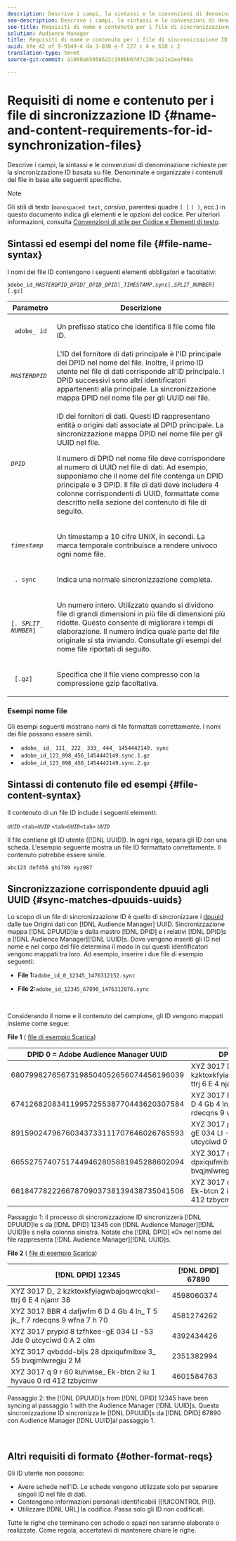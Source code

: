 ```yaml
---
description: Descrive i campi, la sintassi e le convenzioni di denominazione richieste per la sincronizzazione ID basata su file. Denominate e organizzate i contenuti del file in base alle seguenti specifiche.
seo-description: Descrive i campi, la sintassi e le convenzioni di denominazione richieste per la sincronizzazione ID basata su file. Denominate e organizzate i contenuti del file in base alle seguenti specifiche.
seo-title: Requisiti di nome e contenuto per i file di sincronizzazione ID
solution: Audience Manager
title: Requisiti di nome e contenuto per i file di sincronizzazione ID
uuid: bfe 42 af 9-9149-4 da 3-830 e-f 227 c 4 e 610 c 2
translation-type: tm+mt
source-git-commit: a1960a65058622c198bb07d7c20c1e21e2eaf00a

---
```



# Requisiti di nome e contenuto per i file di sincronizzazione ID {#name-and-content-requirements-for-id-synchronization-files}

Descrive i campi, la sintassi e le convenzioni di denominazione richieste per la sincronizzazione ID basata su file. Denominate e organizzate i contenuti del file in base alle seguenti specifiche.

>[!NOTE]
>
>Gli stili di testo (`monospaced text`, *corsivo*, parentesi quadre `[ ]` `( )`, ecc.) in questo documento indica gli elementi e le opzioni del codice. Per ulteriori informazioni, consulta [Convenzioni di stile per Codice e Elementi di testo](../../../reference/code-style-elements.md).

## Sintassi ed esempi del nome file {#file-name-syntax}

<!-- c_file_based_id_sync.xml -->

I nomi dei file ID contengono i seguenti elementi obbligatori e facoltativi:

`adobe_id_`*`MASTERDPID_DPID[_DPID_DPID`*`]_`*`TIMESTAMP`*`.sync[.`*`SPLIT_NUMBER`*`][.gz]`

<table id="table_727A465D7C38419CA0750EF32DEDA2FD"> 
 <thead> 
  <tr> 
   <th colname="col1" class="entry"> Parametro </th> 
   <th colname="col2" class="entry"> Descrizione </th> 
  </tr> 
 </thead>
 <tbody> 
  <tr> 
   <td colname="col1"> <p> <code> adobe_ id</code> </p> </td> 
   <td colname="col2"> <p>Un prefisso statico che identifica il file come file ID. </p> </td> 
  </tr> 
  <tr> 
   <td colname="col1"><code><i>MASTERDPID</i></code> </td> 
   <td colname="col2"> L'ID del fornitore di dati principale è l'ID principale dei DPID nel nome del file. Inoltre, il primo ID utente nel file di dati corrisponde all'ID principale. I DPID successivi sono altri identificatori appartenenti alla principale. La sincronizzazione mappa DPID nel nome file per gli UUID nel file. </td> 
  </tr> 
  <tr> 
   <td colname="col1"> <p> <code><i>DPID</i></code> </p> </td> 
   <td colname="col2"> <p>ID dei fornitori di dati. Questi ID rappresentano entità o origini dati associate al DPID principale. La sincronizzazione mappa DPID nel nome file per gli UUID nel file. </p> <p>Il numero di DPID nel nome file deve corrispondere al numero di UUID nel file di dati. Ad esempio, supponiamo che il nome del file contenga un DPID principale e 3 DPID. Il file di dati deve includere 4 colonne corrispondenti di UUID, formattate come descritto nella sezione del contenuto di file di seguito. </p> </td> 
  </tr> 
  <tr> 
   <td colname="col1"><code><i>timestamp</i></code> </td> 
   <td colname="col2"> <p>Un timestamp a 10 cifre UNIX, in secondi. La marca temporale contribuisce a rendere univoco ogni nome file. </p> </td> 
  </tr> 
  <tr> 
   <td colname="col1"> <p> <code> . sync</code> </p> </td> 
   <td colname="col2"> <p>Indica una normale sincronizzazione completa. </p> </td> 
  </tr> 
  <tr> 
   <td colname="col1"> <p> <code>[<i>. SPLIT_ NUMBER</i>]</code> </p> </td> 
   <td colname="col2"> <p>Un numero intero. Utilizzato quando si dividono file di grandi dimensioni in più file di dimensioni più ridotte. Questo consente di migliorare i tempi di elaborazione. Il numero indica quale parte del file originale si sta inviando. Consultate gli esempi del nome file riportati di seguito. </p> </td> 
  </tr> 
  <tr> 
   <td colname="col1"> <p> <code> [.gz]</code> </p> </td> 
   <td colname="col2"> <p>Specifica che il file viene compresso con la compressione gzip facoltativa. </p> </td> 
  </tr> 
 </tbody> 
</table>

### Esempi nome file

Gli esempi seguenti mostrano nomi di file formattati correttamente. I nomi dei file possono essere simili.

<ul class="simplelist"> 
 <li> <code> adobe_ id_ 111_ 222_ 333_ 444_ 1454442149. sync</code> </li> 
 <li> <code> adobe_id_123_898_456_1454442149.sync.1.gz</code> </li> 
 <li> <code> adobe_id_123_898_456_1454442149.sync.2.gz</code> </li> 
</ul>

## Sintassi di contenuto file ed esempi {#file-content-syntax}

Il contenuto di un file ID include i seguenti elementi:

*`UUID`* `<tab>`*`UUID`* `<tab>`*`UUID`*`<tab>` *`UUID`*

Il file contiene gli ID utente ([!DNL UUID]). In ogni riga, separa gli ID con una scheda. L&#39;esempio seguente mostra un file ID formattato correttamente. Il contenuto potrebbe essere simile.

```
abc123 def456 ghi789 xyz987
```

## Sincronizzazione corrispondente dpuuid agli UUID {#sync-matches-dpuuids-uuids}

Lo scopo di un file di sincronizzazione ID è quello di sincronizzare i [dpuuid](../../../reference/ids-in-aam.md) dalle tue Origini dati con [!DNL Audience Manager] UUID. Sincronizzazione mappa [!DNL DPUUID]le s dalla mastro [!DNL DPID] e i relativi [!DNL DPID]s a [!DNL Audience Manager][!DNL UUID]s. Dove vengono inseriti gli ID nel nome e nel corpo del file determina il modo in cui questi identificatori vengono mappati tra loro. Ad esempio, inserire i due file di esempio seguenti:

* **File 1:**`adobe_id_0_12345_1476312152.sync`

* **File 2:**`adobe_id_12345_67890_1476312876.sync`

<br/>

Considerando il nome e il contenuto del campione, gli ID vengono mappati insieme come segue:

**File 1** ( [file di esempio Scarica](assets/adobe_id_0_12345_1476312152.sync))

| DPID 0 = Adobe Audience Manager UUID | DPID 12345 |
|---|---|
| 68079982765673198504052656074456196039 | XYZ 3017 D_ 2 kzktoxkfyiagwbajoqwrcqkxl-ttrj 6 E 4 njamr 38 |
| 67412682083411995725538770443620307584 | XYZ 3017 BBR 4 dafjwfm 6 D 4 Gb 4 ln_ T 5 jk_ f 7 rdecqns 9 wfna 7 h 70 |
| 89159024796760343733111707646026765593 | XYZ 3017 prypid 8 tzfhkee-gE 034 LI -53 Jde 0 utcyciwd 0 A 2 olm |
| 66552757407517449462805881945288602094 | XYZ 3017 qvbddd-bljs 28 dpxiqufmibxe 3_ 55 bvqjmlwregju 2 M |
| 66184778222667870903738139438735041506 | XYZ 3017 q 9 r 60 kuhwise_ Ek-btcn 2 iu 1 hyvaue 0 rd 412 tzbycmw |

Passaggio 1: il processo di sincronizzazione ID sincronizzerà [!DNL DPUUID]le s da [!DNL DPID] 12345 con [!DNL Audience Manager][!DNL UUID]le s nella colonna sinistra. Notate che [!DNL DPID] «0» nel nome del file rappresenta [!DNL Audience Manager][!DNL UUID]s.<br/>


**File 2** ( [file di esempio Scarica](assets/adobe_id_12345_67890_1477846458.sync))

| [!DNL DPID] 12345 | [!DNL DPID] 67890 |
|---|---|
| XYZ 3017 D_ 2 kzktoxkfyiagwbajoqwrcqkxl-ttrj 6 E 4 njamr 38 | 4598060374 |
| XYZ 3017 BBR 4 dafjwfm 6 D 4 Gb 4 ln_ T 5 jk_ f 7 rdecqns 9 wfna 7 h 70 | 4581274262 |
| XYZ 3017 prypid 8 tzfhkee-gE 034 LI -53 Jde 0 utcyciwd 0 A 2 olm | 4392434426 |
| XYZ 3017 qvbddd-bljs 28 dpxiqufmibxe 3_ 55 bvqjmlwregju 2 M | 2351382994 |
| XYZ 3017 q 9 r 60 kuhwise_ Ek-btcn 2 iu 1 hyvaue 0 rd 412 tzbycmw | 4601584763 |

Passaggio 2: the [!DNL DPUUID]s from [!DNL DPID] 12345 have been syncing al passaggio 1 with the Audience Manager [!DNL UUID]s. Questa sincronizzazione ID sincronizza le [!DNL DPUUID]s da [!DNL DPID] 67890 con Audience Manager [!DNL UUID]al passaggio 1.

<br/>

## Altri requisiti di formato {#other-format-reqs}

Gli ID utente non possono:

* Avere schede nell&#39;ID. Le schede vengono utilizzate solo per separare singoli ID nel file di dati.
* Contengono informazioni personali identificabili ([!UICONTROL PII]).
* Utilizzare [!DNL URL] la codifica. Passa solo gli ID non codificati.

Tutte le righe che terminano con schede o spazi non saranno elaborate o realizzate. Come regola, accertatevi di mantenere chiare le righe.